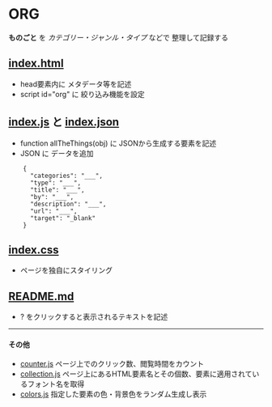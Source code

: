 # ORG
**ものごと** を *カテゴリー・ジャンル・タイプ* などで 整理して記録する

## [index.html](index.html)
* head要素内に メタデータ等を記述
* script id="org" に 絞り込み機能を設定

## [index.js](js/index.js) と [index.json](index.json)
* function allTheThings(obj) に JSONから生成する要素を記述
* JSON に データを追加

```
    {
      "categories": "___",
      "type": "___",
      "title": "___",
      "by": "___",
      "description": "___",
      "url": "___",
      "target": "_blank"
    }

```

## [index.css](index.css)
* ページを独自にスタイリング

## [README.md](README.md)
* ? をクリックすると表示されるテキストを記述

***

#### その他
* [counter.js](js/counter.js) ページ上でのクリック数、閲覧時間をカウント
* [collection.js](js/collection.js) ページ上にあるHTML要素名とその個数、要素に適用されているフォント名を取得
* [colors.js](js/colors.js) 指定した要素の色・背景色をランダム生成し表示
